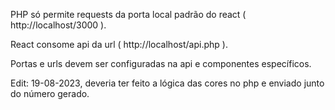 PHP só permite requests da porta local padrão do react ( http://localhost/3000 ).

React consome api da url ( http://localhost/api.php ).

Portas e urls devem ser configuradas na api e componentes específicos.

Edit: 19-08-2023, deveria ter feito a lógica das cores no php e enviado junto do número gerado.
